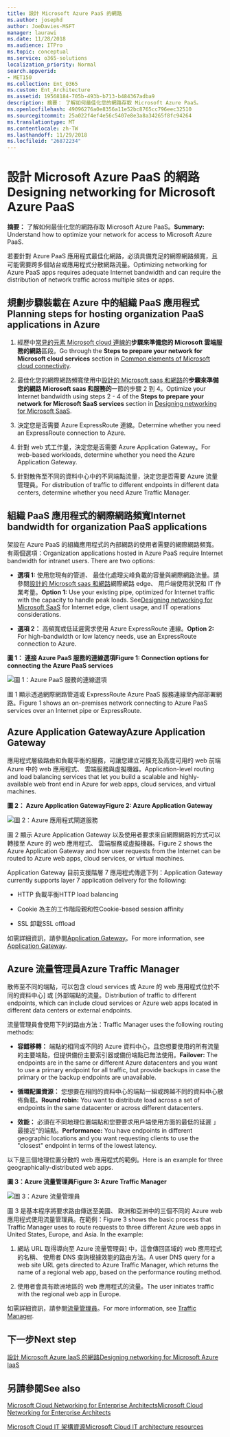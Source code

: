 ```yaml
---
title: 設計 Microsoft Azure PaaS 的網路
ms.author: josephd
author: JoeDavies-MSFT
manager: laurawi
ms.date: 11/28/2018
ms.audience: ITPro
ms.topic: conceptual
ms.service: o365-solutions
localization_priority: Normal
search.appverid:
- MET150
ms.collection: Ent_O365
ms.custom: Ent_Architecture
ms.assetid: 19568184-705b-493b-b713-b484367adba9
description: 摘要： 了解如何最佳化您的網路存取 Microsoft Azure PaaS。
ms.openlocfilehash: 49096276a0e8356a11e52bc8765cc796eec32510
ms.sourcegitcommit: 25a022f4ef4e56c5407e8e3a8a34265f8fc94264
ms.translationtype: MT
ms.contentlocale: zh-TW
ms.lasthandoff: 11/29/2018
ms.locfileid: "26872234"
---
```

# <a name="designing-networking-for-microsoft-azure-paas"></a><span data-ttu-id="4d39a-103">設計 Microsoft Azure PaaS 的網路</span><span class="sxs-lookup"><span data-stu-id="4d39a-103">Designing networking for Microsoft Azure PaaS</span></span>

 <span data-ttu-id="4d39a-104">**摘要：** 了解如何最佳化您的網路存取 Microsoft Azure PaaS。</span><span class="sxs-lookup"><span data-stu-id="4d39a-104">**Summary:** Understand how to optimize your network for access to Microsoft Azure PaaS.</span></span>
  
<span data-ttu-id="4d39a-105">若要針對 Azure PaaS 應用程式最佳化網路，必須具備充足的網際網路頻寬，且可能需要跨多個站台或應用程式分散網路流量。</span><span class="sxs-lookup"><span data-stu-id="4d39a-105">Optimizing networking for Azure PaaS apps requires adequate Internet bandwidth and can require the distribution of network traffic across multiple sites or apps.</span></span>
  
## <a name="planning-steps-for-hosting-organization-paas-applications-in-azure"></a><span data-ttu-id="4d39a-106">規劃步驟裝載在 Azure 中的組織 PaaS 應用程式</span><span class="sxs-lookup"><span data-stu-id="4d39a-106">Planning steps for hosting organization PaaS applications in Azure</span></span>

1. <span data-ttu-id="4d39a-107">經歷中[常見的元素 Microsoft cloud 連線的](common-elements-of-microsoft-cloud-connectivity.md)**步驟來準備您的 Microsoft 雲端服務的網路**區段。</span><span class="sxs-lookup"><span data-stu-id="4d39a-107">Go through the **Steps to prepare your network for Microsoft cloud services** section in [Common elements of Microsoft cloud connectivity](common-elements-of-microsoft-cloud-connectivity.md).</span></span>
    
2. <span data-ttu-id="4d39a-108">最佳化您的網際網路頻寬使用中[設計的 Microsoft saas 和網路](designing-networking-for-microsoft-saas.md)的**步驟來準備您的網路 Microsoft saas 和服務的**一節的步驟 2 到 4。</span><span class="sxs-lookup"><span data-stu-id="4d39a-108">Optimize your Internet bandwidth using steps 2 - 4 of the **Steps to prepare your network for Microsoft SaaS services** section in [Designing networking for Microsoft SaaS](designing-networking-for-microsoft-saas.md).</span></span>
    
3. <span data-ttu-id="4d39a-109">決定您是否需要 Azure ExpressRoute 連線。</span><span class="sxs-lookup"><span data-stu-id="4d39a-109">Determine whether you need an ExpressRoute connection to Azure.</span></span>
    
4. <span data-ttu-id="4d39a-110">針對 web 式工作量，決定您是否需要 Azure Application Gateway。</span><span class="sxs-lookup"><span data-stu-id="4d39a-110">For web-based workloads, determine whether you need the Azure Application Gateway.</span></span>
    
5. <span data-ttu-id="4d39a-111">針對散佈至不同的資料中心中的不同端點流量，決定您是否需要 Azure 流量管理員。</span><span class="sxs-lookup"><span data-stu-id="4d39a-111">For distribution of traffic to different endpoints in different data centers, determine whether you need Azure Traffic Manager.</span></span>
    
## <a name="internet-bandwidth-for-organization-paas-applications"></a><span data-ttu-id="4d39a-112">組織 PaaS 應用程式的網際網路頻寬</span><span class="sxs-lookup"><span data-stu-id="4d39a-112">Internet bandwidth for organization PaaS applications</span></span>

<span data-ttu-id="4d39a-p101">架設在 Azure PaaS 的組織應用程式的內部網路的使用者需要的網際網路頻寬。有兩個選項：</span><span class="sxs-lookup"><span data-stu-id="4d39a-p101">Organization applications hosted in Azure PaaS require Internet bandwidth for intranet users. There are two options:</span></span>
  
- <span data-ttu-id="4d39a-p102">**選項 1:** 使用您現有的管道、 最佳化處理尖峰負載的容量與網際網路流量。請參閱[設計的 Microsoft saas 和網路](designing-networking-for-microsoft-saas.md)網際網路 edge、 用戶端使用狀況和 IT 作業考量。</span><span class="sxs-lookup"><span data-stu-id="4d39a-p102">**Option 1:** Use your existing pipe, optimized for Internet traffic with the capacity to handle peak loads. See[Designing networking for Microsoft SaaS](designing-networking-for-microsoft-saas.md) for Internet edge, client usage, and IT operations considerations.</span></span>
    
- <span data-ttu-id="4d39a-117">**選項 2：** 高頻寬或低延遲需求使用 Azure ExpressRoute 連線。</span><span class="sxs-lookup"><span data-stu-id="4d39a-117">**Option 2:** For high-bandwidth or low latency needs, use an ExpressRoute connection to Azure.</span></span>
    
<span data-ttu-id="4d39a-118">**圖 1： 連接 Azure PaaS 服務的連線選項**</span><span class="sxs-lookup"><span data-stu-id="4d39a-118">**Figure 1: Connection options for connecting the Azure PaaS services**</span></span>

![圖 1：Azure PaaS 服務的連線選項](media/Network-Poster/PaaS1.png)
  
<span data-ttu-id="4d39a-120">圖 1 顯示透過網際網路管道或 ExpressRoute Azure PaaS 服務連線至內部部署網路。</span><span class="sxs-lookup"><span data-stu-id="4d39a-120">Figure 1 shows an on-premises network connecting to Azure PaaS services over an Internet pipe or ExpressRoute.</span></span>
  
## <a name="azure-application-gateway"></a><span data-ttu-id="4d39a-121">Azure Application Gateway</span><span class="sxs-lookup"><span data-stu-id="4d39a-121">Azure Application Gateway</span></span>

<span data-ttu-id="4d39a-122">應用程式層級路由和負載平衡的服務，可讓您建立可擴充及高度可用的 web 前端 Azure 中的 web 應用程式、 雲端服務與虛擬機器。</span><span class="sxs-lookup"><span data-stu-id="4d39a-122">Application-level routing and load balancing services that let you build a scalable and highly-available web front end in Azure for web apps, cloud services, and virtual machines.</span></span> 
  
<span data-ttu-id="4d39a-123">**圖 2： Azure Application Gateway**</span><span class="sxs-lookup"><span data-stu-id="4d39a-123">**Figure 2: Azure Application Gateway**</span></span>

![圖 2：Azure 應用程式閘道服務](media/Network-Poster/PaaS2.png)
  
<span data-ttu-id="4d39a-125">圖 2 顯示 Azure Application Gateway 以及使用者要求來自網際網路的方式可以轉接至 Azure 的 web 應用程式、 雲端服務或虛擬機器。</span><span class="sxs-lookup"><span data-stu-id="4d39a-125">Figure 2 shows the Azure Application Gateway and how user requests from the Internet can be routed to Azure web apps, cloud services, or virtual machines.</span></span>
  
<span data-ttu-id="4d39a-126">Application Gateway 目前支援階層 7 應用程式傳遞下列：</span><span class="sxs-lookup"><span data-stu-id="4d39a-126">Application Gateway currently supports layer 7 application delivery for the following:</span></span>
  
- <span data-ttu-id="4d39a-127">HTTP 負載平衡</span><span class="sxs-lookup"><span data-stu-id="4d39a-127">HTTP load balancing</span></span>
    
- <span data-ttu-id="4d39a-128">Cookie 為主的工作階段親和性</span><span class="sxs-lookup"><span data-stu-id="4d39a-128">Cookie-based session affinity</span></span>
    
- <span data-ttu-id="4d39a-129">SSL 卸載</span><span class="sxs-lookup"><span data-stu-id="4d39a-129">SSL offload</span></span>
    
<span data-ttu-id="4d39a-130">如需詳細資訊，請參閱[Application Gateway](https://docs.microsoft.com/azure/application-gateway/application-gateway-introduction)。</span><span class="sxs-lookup"><span data-stu-id="4d39a-130">For more information, see [Application Gateway](https://docs.microsoft.com/azure/application-gateway/application-gateway-introduction).</span></span>
  
## <a name="azure-traffic-manager"></a><span data-ttu-id="4d39a-131">Azure 流量管理員</span><span class="sxs-lookup"><span data-stu-id="4d39a-131">Azure Traffic Manager</span></span>

<span data-ttu-id="4d39a-132">散佈至不同的端點，可以包含 cloud services 或 Azure 的 web 應用程式位於不同的資料中心] 或 [外部端點的流量。</span><span class="sxs-lookup"><span data-stu-id="4d39a-132">Distribution of traffic to different endpoints, which can include cloud services or Azure web apps located in different data centers or external endpoints.</span></span>
  
<span data-ttu-id="4d39a-133">流量管理員會使用下列的路由方法：</span><span class="sxs-lookup"><span data-stu-id="4d39a-133">Traffic Manager uses the following routing methods:</span></span>
  
- <span data-ttu-id="4d39a-134">**容錯移轉：** 端點的相同或不同的 Azure 資料中心，且您想要使用的所有流量的主要端點，但提供備份主要索引器或備份端點已無法使用。</span><span class="sxs-lookup"><span data-stu-id="4d39a-134">**Failover:** The endpoints are in the same or different Azure datacenters and you want to use a primary endpoint for all traffic, but provide backups in case the primary or the backup endpoints are unavailable.</span></span>
    
- <span data-ttu-id="4d39a-135">**循環配置資源：** 您想要在相同的資料中心的端點一組或跨越不同的資料中心散佈負載。</span><span class="sxs-lookup"><span data-stu-id="4d39a-135">**Round robin:** You want to distribute load across a set of endpoints in the same datacenter or across different datacenters.</span></span>
    
- <span data-ttu-id="4d39a-136">**效能：** 必須在不同地理位置端點和您要要求用戶端使用方面的最低的延遲 」 最接近"的端點。</span><span class="sxs-lookup"><span data-stu-id="4d39a-136">**Performance:** You have endpoints in different geographic locations and you want requesting clients to use the "closest" endpoint in terms of the lowest latency.</span></span>
    
<span data-ttu-id="4d39a-137">以下是三個地理位置分散的 web 應用程式的範例。</span><span class="sxs-lookup"><span data-stu-id="4d39a-137">Here is an example for three geographically-distributed web apps.</span></span>
  
<span data-ttu-id="4d39a-138">**圖 3：Azure 流量管理員**</span><span class="sxs-lookup"><span data-stu-id="4d39a-138">**Figure 3: Azure Traffic Manager**</span></span>

![圖 3：Azure 流量管理員](media/Network-Poster/PaaS3.png)
  
<span data-ttu-id="4d39a-p103">圖 3 是基本程序將要求路由傳送至美國、 歐洲和亞洲中的三個不同的 Azure web 應用程式使用流量管理員。在範例：</span><span class="sxs-lookup"><span data-stu-id="4d39a-p103">Figure 3 shows the basic process that Traffic Manager uses to route requests to three different Azure web apps in United States, Europe, and Asia. In the example:</span></span>
  
1. <span data-ttu-id="4d39a-142">網站 URL 取得導向至 Azure 流量管理員] 中，這會傳回區域的 web 應用程式的名稱、 使用者 DNS 查詢根據效能的路由方法。</span><span class="sxs-lookup"><span data-stu-id="4d39a-142">A user DNS query for a web site URL gets directed to Azure Traffic Manager, which returns the name of a regional web app, based on the performance routing method.</span></span>
    
2. <span data-ttu-id="4d39a-143">使用者會具有歐洲地區的 web 應用程式的流量。</span><span class="sxs-lookup"><span data-stu-id="4d39a-143">The user initiates traffic with the regional web app in Europe.</span></span>
    
<span data-ttu-id="4d39a-144">如需詳細資訊，請參閱[流量管理員](https://docs.microsoft.com/azure/traffic-manager/traffic-manager-overview)。</span><span class="sxs-lookup"><span data-stu-id="4d39a-144">For more information, see [Traffic Manager](https://docs.microsoft.com/azure/traffic-manager/traffic-manager-overview).</span></span>

## <a name="next-step"></a><span data-ttu-id="4d39a-145">下一步</span><span class="sxs-lookup"><span data-stu-id="4d39a-145">Next step</span></span>

[<span data-ttu-id="4d39a-146">設計 Microsoft Azure IaaS 的網路</span><span class="sxs-lookup"><span data-stu-id="4d39a-146">Designing networking for Microsoft Azure IaaS</span></span>](designing-networking-for-microsoft-azure-iaas.md)
 
## <a name="see-also"></a><span data-ttu-id="4d39a-147">另請參閱</span><span class="sxs-lookup"><span data-stu-id="4d39a-147">See also</span></span>

[<span data-ttu-id="4d39a-148">Microsoft Cloud Networking for Enterprise Architects</span><span class="sxs-lookup"><span data-stu-id="4d39a-148">Microsoft Cloud Networking for Enterprise Architects</span></span>](microsoft-cloud-networking-for-enterprise-architects.md)
  
[<span data-ttu-id="4d39a-149">Microsoft Cloud IT 架構資源</span><span class="sxs-lookup"><span data-stu-id="4d39a-149">Microsoft Cloud IT architecture resources</span></span>](microsoft-cloud-it-architecture-resources.md)

